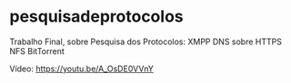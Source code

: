 # pesquisadeprotocolos

Trabalho Final, sobre Pesquisa dos Protocolos: 
XMPP 
DNS sobre HTTPS 
NFS
BitTorrent

Vídeo: https://youtu.be/A_OsDE0VVnY
